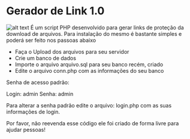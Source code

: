 # Gerador de Link 1.0
![alt text](https://i.ibb.co/cTVd0YK/s.png)
É um script PHP desenvolvido para gerar links de proteção da download de arquivos. Para instalação do mesmo é bastante simples e poderá ser feito nos passoas abaixo

- Faça o Upload dos arquivos para seu servidor
- Crie um banco de dados
- Importe o arquivo arquivo.sql para seu banco recém, criado
- Edite o arquivo conn.php com as informações do seu banco


Senha de acesso padrão:

Login: admin
Senha: admin

Para alterar a senha padrão edite o arquivo: login.php com as suas informações de login.

Por favor, não reevenda esse código ele foi criado de forma livre para ajudar pessoas!
